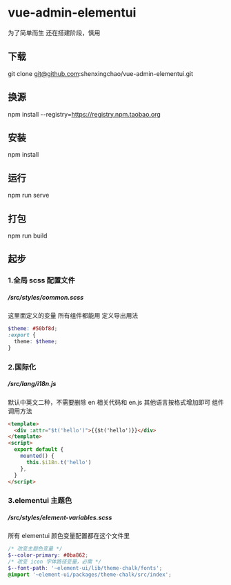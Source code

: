 # vue-admin-elementui
为了简单而生
还在搭建阶段，慎用

## 下载
git clone git@github.com:shenxingchao/vue-admin-elementui.git

## 换源
npm install --registry=https://registry.npm.taobao.org

## 安装
npm install

## 运行
npm run serve

## 打包
npm run build

## 起步
### 1.全局 scss 配置文件
##### /src/styles/common.scss
这里面定义的变量 所有组件都能用 定义导出用法
```scss
$theme: #50bf8d;
:export {
  theme: $theme;
}
```

### 2.国际化
##### /src/lang/i18n.js
默认中英文二种，不需要删除 en 相关代码和 en.js
其他语言按格式增加即可
组件调用方法
```html
<template>
  <div :attr="$t('hello')">{{$t('hello')}}</div>
</template>
<script>
  export default {
    mounted() {
      this.$i18n.t('hello')
    },
  }
</script>
```

### 3.elementui 主题色
##### /src/styles/element-variables.scss
所有 elementui 颜色变量配置都在这个文件里
```scss
/* 改变主题色变量 */
$--color-primary: #0ba862;
/* 改变 icon 字体路径变量，必需 */
$--font-path: '~element-ui/lib/theme-chalk/fonts';
@import '~element-ui/packages/theme-chalk/src/index';
```
